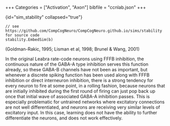 +++
Categories = ["Activation", "Axon"]
bibfile = "ccnlab.json"
+++

{id="sim_stability" collapsed="true"}
```Goal
// see https://github.com/CompCogNeuro/CompCogNeuro.github.io/sims/stability for source code
stability.EmbedSim(b)
```

<div>


(Goldman-Rakic, 1995; Lisman et al, 1998; Brunel & Wang, 2001)

In the original Leabra rate-code neurons using FFFB inhibition, the continuous nature of the GABA-A type inhibition serves this function already, so these GABA-B channels have not been as important, but whenever a discrete spiking function has been used along with FFFB inhibition or direct interneuron inhibition, there is a strong tendency for every neuron to fire at some point, in a rolling fashion, because neurons that are initially inhibited during the first round of firing can just pop back up once that initial wave of associated GABA-A inhibition passes.  This is especially problematic for untrained networks where excitatory connections are not well differentiated, and neurons are receiving very similar levels of excitatory input.  In this case, learning does not have the ability to further differentiate the neurons, and does not work effectively.

</div>

